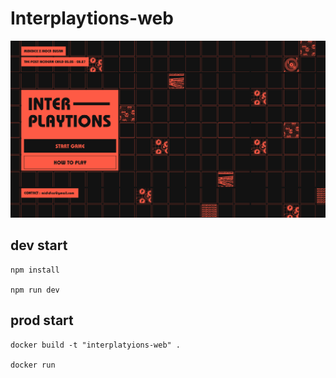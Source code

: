 # Interplaytions-web

![interplaytions](main.PNG)

## dev start
```
npm install

npm run dev
```

## prod start
```
docker build -t "interplatyions-web" .

docker run
```
